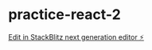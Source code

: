 # practice-react-2

[Edit in StackBlitz next generation editor ⚡️](https://stackblitz.com/~/github.com/wwww09z/practice-react-2)
